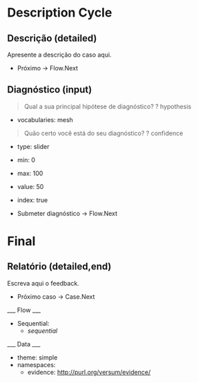 Description Cycle
=================

## Descrição (detailed)

Apresente a descrição do caso aqui.

* Próximo -> Flow.Next

## Diagnóstico (input)

> Qual a sua principal hipótese de diagnóstico?
? hypothesis
  * vocabularies: mesh

> Quão certo você está do seu diagnóstico?
? confidence
  * type: slider
  * min: 0
  * max: 100
  * value: 50
  * index: true

* Submeter diagnóstico -> Flow.Next

Final
=====

## Relatório (detailed,end)

Escreva aqui o feedback.

* Próximo caso -> Case.Next

___ Flow ___

* Sequential:
  * _sequential_

___ Data ___

* theme: simple
* namespaces:
  * evidence: http://purl.org/versum/evidence/

